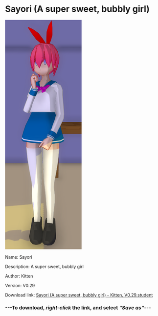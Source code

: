 # Sayori (A super sweet, bubbly girl)

<img src = "https://raw.githubusercontent.com/Arbiter1223/Daigaku-Gurashi-Custom-Students/master/Students/Files/Sayori%20(A%20super%20sweet%2C%20bubbly%20girl).png">

Name: Sayori

Description: A super sweet, bubbly girl

Author: Kitten

Version: V0.29

Download link: <a href="https://raw.githubusercontent.com/Arbiter1223/Daigaku-Gurashi-Custom-Students/master/Students/Files/Sayori%20(A%20super%20sweet%2C%20bubbly%20girl)%20-%20Kitten%2C%20V0.29.student">Sayori (A super sweet, bubbly girl) - Kitten, V0.29.student</a>

### ---**To download, _right-click_ the link, and select _"Save as"_**---
